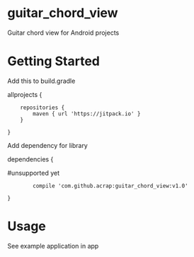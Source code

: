 # guitar_chord_view
Guitar chord view for Android projects

# Getting Started

Add this to build.gradle

allprojects {

		repositories {
			maven { url 'https://jitpack.io' }
		}
    
	}
  
Add dependency for library

dependencies {

#unsupported yet

	        compile 'com.github.acrap:guitar_chord_view:v1.0' 
          
	}
  
# Usage

See example application in app

